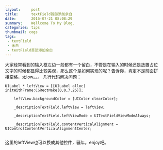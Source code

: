 ```yaml
---
layout:     post
title:      textField首部添加余白
date:       2016-07-21 08:08:29
summary:    Wellcome To My Blog.
categories: tips
thumbnail: cogs
tags:
 - textField
 - 余白
 - textField首部添加余白
---
```


大家经常看到的输入框左边一般都有一个留白，不管是在输入的时候还是放置占位文字的时候都显得比较美观，那么这个是如何实现的呢？告诉你，肯定不是前面拼接空格，太low。。。
几行代码解决问题：

```
UILabel * leftView = [[UILabel alloc] initWithFrame:CGRectMake(0,0,7,26)];

    leftView.backgroundColor = [UIColor clearColor];

    _descriptionTextField.leftView = leftView;

    _descriptionTextField.leftViewMode = UITextFieldViewModeAlways;

    _descriptionTextField.contentVerticalAlignment = UIControlContentVerticalAlignmentCenter;
    
```

这里的leftView也可以换成其他控件，骚年，enjoy吧。